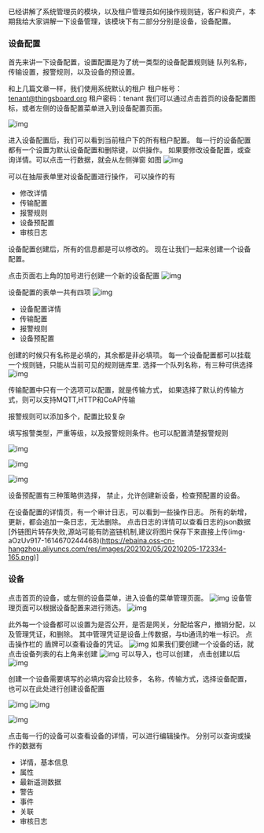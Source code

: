 已经讲解了系统管理员的模块，以及租户管理员如何操作规则链，客户和资产，本期我给大家讲解一下设备管理，该模块下有二部分分别是设备，设备配置。

### 设备配置

首先来讲一下设备配置，设置配置是为了统一类型的设备配置规则链
 队列名称，传输设置，报警规则，以及设备的预设置。

和上几篇文章一样，我们使用系统默认的租户
 租户帐号：tenant@thingsboard.org
 租户密码：tenant
 我们可以通过点击首页的设备配置图标，或者左侧的设备配置菜单进入到设备配置页面。

![img](https://img-blog.csdnimg.cn/img_convert/d16ef0e2ce6532e9cd0df856fa46f767.png)

进入设备配置后，我们可以看到当前租户下的所有租户配置。
 每一行的设备配置都有一个设置为默认设备配置和删除键，以供操作。
 如果要修改设备配置，或查询详情。可以点击一行数据，就会从左侧弹窗
 如图
 ![img](https://img-blog.csdnimg.cn/img_convert/472e3fd1ce9e1fea55e714ce8100dccc.png)

可以在抽屉表单里对设备配置进行操作，
 可以操作的有

- 修改详情
- 传输配置
- 报警规则
- 设备预配置
- 审核日志

设备配置创建后，所有的信息都是可以修改的。
 现在让我们一起来创建一个设备配置。

点击页面右上角的加号进行创建一个新的设备配置
 ![img](https://img-blog.csdnimg.cn/img_convert/254d97baf14b3dee602bd5568724f7a6.png)

设备配置的表单一共有四项
 ![img](https://img-blog.csdnimg.cn/img_convert/876c85928d7a59ccbdf30a8af9525eae.png)

- 设备配置详情
- 传输配置
- 报警规则
- 设备预配置

创建的时候只有名称是必填的，其余都是非必填项。
 每一个设备配置都可以挂载一个规则链，只能从当前可见的规则链库里.
 选择一个队列名称，有三种可供选择
 ![img](https://img-blog.csdnimg.cn/img_convert/d6d2ad32219fb01b742902d2c5146f15.png)

传输配置中只有一个选项可以配置，就是传输方式，
 如果选择了默认的传输方式，则可以支持MQTT,HTTP和CoAP传输

报警规则可以添加多个，配置比较复杂

填写报警类型，严重等级，以及报警规则条件。也可以配置清楚报警规则

![img](https://img-blog.csdnimg.cn/img_convert/3fc066131c68931d648a6e5d5039fbed.png)

![img](https://img-blog.csdnimg.cn/img_convert/3e9c009939eb8fa5496687f2d7fba18b.png)

![img](https://img-blog.csdnimg.cn/img_convert/2ca38f57752a2e1ce4acef4190b66800.png)

设备预配置有三种策略供选择， 禁止，允许创建新设备，检查预配置的设备。

在设备配置的详情页，有一个审计日志，可以看到一些操作日志。
 所有的新增，更新，都会追加一条日志，无法删除。
 点击日志的详情可以查看日志的json数据
  [外链图片转存失败,源站可能有防盗链机制,建议将图片保存下来直接上传(img-aOzUv917-1614670244468)(https://ebaina.oss-cn-hangzhou.aliyuncs.com/res/images/202102/05/20210205-172334-165.png)]

### 设备

点击首页的设备，或左侧的设备菜单，进入设备的菜单管理页面。
 ![img](https://img-blog.csdnimg.cn/img_convert/36903b38f766e944c2450116387bd0ad.png)
 设备管理页面可以根据设备配置来进行筛选。
 ![img](https://img-blog.csdnimg.cn/img_convert/87133782dfa80e233270bf5371a62de0.png)

此外每一个设备都可以设置为是否公开，是否是网关，分配给客户，撤销分配，以及管理凭证，和删除。
 其中管理凭证是设备上传数据，与tb通讯的唯一标识。
 点击操作栏的 盾牌可以查看设备的凭证。
 ![img](https://img-blog.csdnimg.cn/img_convert/f60d2c7db0b66a8b2be10f7643dbc942.png)
 如果我们要创建一个设备的话，就点击设备列表的右上角来创建
 ![img](https://img-blog.csdnimg.cn/img_convert/2a550ed74f15f5526ed2da4c5149ff70.png)
 可以导入，也可以创建，
 点击创建以后
 ![img](https://img-blog.csdnimg.cn/img_convert/4f9d76bb24f1518961f56896a181e7ed.png)

创建一个设备需要填写的必填内容会比较多，
 名称，传输方式，选择设备配置，也可以在此处进行创建设备配置

![img](https://img-blog.csdnimg.cn/img_convert/c6848eb37007695fa67c168ef5684466.png)
 ![img](https://img-blog.csdnimg.cn/img_convert/5b9571c9e82aea7e67a233405ee4378b.png)

![img](https://img-blog.csdnimg.cn/img_convert/8065a05584baaadf7e78bc653b252cab.png)

点击每一行的设备可以查看设备的详情，可以进行编辑操作。
 分别可以查询或操作的数据有

- 详情，基本信息
- 属性
- 最新遥测数据
- 警告
- 事件
- 关联
- 审核日志
